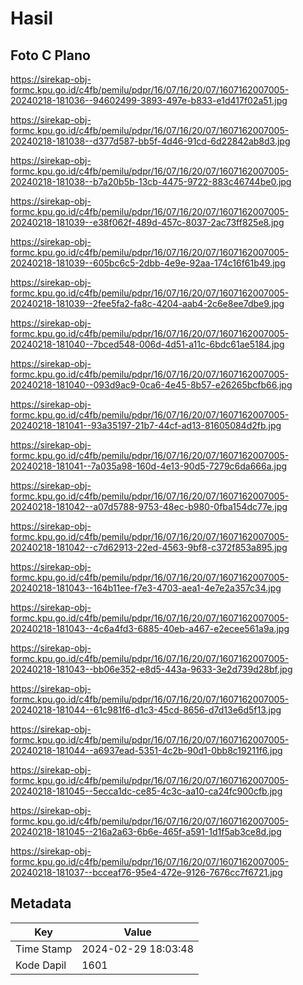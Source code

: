 # Hasil

## Foto C Plano

https://sirekap-obj-formc.kpu.go.id/c4fb/pemilu/pdpr/16/07/16/20/07/1607162007005-20240218-181036--94602499-3893-497e-b833-e1d417f02a51.jpg

https://sirekap-obj-formc.kpu.go.id/c4fb/pemilu/pdpr/16/07/16/20/07/1607162007005-20240218-181038--d377d587-bb5f-4d46-91cd-6d22842ab8d3.jpg

https://sirekap-obj-formc.kpu.go.id/c4fb/pemilu/pdpr/16/07/16/20/07/1607162007005-20240218-181038--b7a20b5b-13cb-4475-9722-883c46744be0.jpg

https://sirekap-obj-formc.kpu.go.id/c4fb/pemilu/pdpr/16/07/16/20/07/1607162007005-20240218-181039--e38f062f-489d-457c-8037-2ac73ff825e8.jpg

https://sirekap-obj-formc.kpu.go.id/c4fb/pemilu/pdpr/16/07/16/20/07/1607162007005-20240218-181039--605bc6c5-2dbb-4e9e-92aa-174c16f61b49.jpg

https://sirekap-obj-formc.kpu.go.id/c4fb/pemilu/pdpr/16/07/16/20/07/1607162007005-20240218-181039--2fee5fa2-fa8c-4204-aab4-2c6e8ee7dbe9.jpg

https://sirekap-obj-formc.kpu.go.id/c4fb/pemilu/pdpr/16/07/16/20/07/1607162007005-20240218-181040--7bced548-006d-4d51-a11c-6bdc61ae5184.jpg

https://sirekap-obj-formc.kpu.go.id/c4fb/pemilu/pdpr/16/07/16/20/07/1607162007005-20240218-181040--093d9ac9-0ca6-4e45-8b57-e26265bcfb66.jpg

https://sirekap-obj-formc.kpu.go.id/c4fb/pemilu/pdpr/16/07/16/20/07/1607162007005-20240218-181041--93a35197-21b7-44cf-ad13-81605084d2fb.jpg

https://sirekap-obj-formc.kpu.go.id/c4fb/pemilu/pdpr/16/07/16/20/07/1607162007005-20240218-181041--7a035a98-160d-4e13-90d5-7279c6da666a.jpg

https://sirekap-obj-formc.kpu.go.id/c4fb/pemilu/pdpr/16/07/16/20/07/1607162007005-20240218-181042--a07d5788-9753-48ec-b980-0fba154dc77e.jpg

https://sirekap-obj-formc.kpu.go.id/c4fb/pemilu/pdpr/16/07/16/20/07/1607162007005-20240218-181042--c7d62913-22ed-4563-9bf8-c372f853a895.jpg

https://sirekap-obj-formc.kpu.go.id/c4fb/pemilu/pdpr/16/07/16/20/07/1607162007005-20240218-181043--164b11ee-f7e3-4703-aea1-4e7e2a357c34.jpg

https://sirekap-obj-formc.kpu.go.id/c4fb/pemilu/pdpr/16/07/16/20/07/1607162007005-20240218-181043--4c6a4fd3-6885-40eb-a467-e2ecee561a9a.jpg

https://sirekap-obj-formc.kpu.go.id/c4fb/pemilu/pdpr/16/07/16/20/07/1607162007005-20240218-181043--bb06e352-e8d5-443a-9633-3e2d739d28bf.jpg

https://sirekap-obj-formc.kpu.go.id/c4fb/pemilu/pdpr/16/07/16/20/07/1607162007005-20240218-181044--61c981f6-d1c3-45cd-8656-d7d13e6d5f13.jpg

https://sirekap-obj-formc.kpu.go.id/c4fb/pemilu/pdpr/16/07/16/20/07/1607162007005-20240218-181044--a6937ead-5351-4c2b-90d1-0bb8c19211f6.jpg

https://sirekap-obj-formc.kpu.go.id/c4fb/pemilu/pdpr/16/07/16/20/07/1607162007005-20240218-181045--5ecca1dc-ce85-4c3c-aa10-ca24fc900cfb.jpg

https://sirekap-obj-formc.kpu.go.id/c4fb/pemilu/pdpr/16/07/16/20/07/1607162007005-20240218-181045--216a2a63-6b6e-465f-a591-1d1f5ab3ce8d.jpg

https://sirekap-obj-formc.kpu.go.id/c4fb/pemilu/pdpr/16/07/16/20/07/1607162007005-20240218-181037--bcceaf76-95e4-472e-9126-7676cc7f6721.jpg


## Metadata

| Key        | Value               |
| ---------- | ------------------- |
| Time Stamp | 2024-02-29 18:03:48 |
| Kode Dapil | 1601                |



